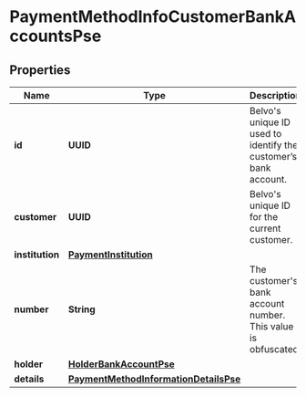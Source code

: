 

# PaymentMethodInfoCustomerBankAccountsPse


## Properties

| Name | Type | Description | Notes |
|------------ | ------------- | ------------- | -------------|
|**id** | **UUID** | Belvo&#39;s unique ID used to identify the customer’s bank account. |  [optional] |
|**customer** | **UUID** | Belvo&#39;s unique ID for the current customer. |  [optional] |
|**institution** | [**PaymentInstitution**](PaymentInstitution.md) |  |  [optional] |
|**number** | **String** | The customer&#39;s bank account number. This value is obfuscated. |  [optional] |
|**holder** | [**HolderBankAccountPse**](HolderBankAccountPse.md) |  |  [optional] |
|**details** | [**PaymentMethodInformationDetailsPse**](PaymentMethodInformationDetailsPse.md) |  |  [optional] |



